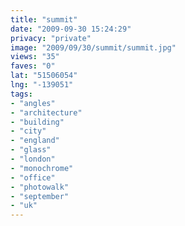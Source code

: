 ```yaml
---
title: "summit"
date: "2009-09-30 15:24:29"
privacy: "private"
image: "2009/09/30/summit/summit.jpg"
views: "35"
faves: "0"
lat: "51506054"
lng: "-139051"
tags:
- "angles"
- "architecture"
- "building"
- "city"
- "england"
- "glass"
- "london"
- "monochrome"
- "office"
- "photowalk"
- "september"
- "uk"
---
```

<a href="/photos/2009/09/30/summit" rel="nofollow"></a>
